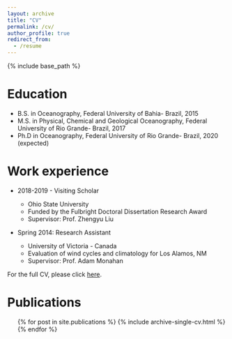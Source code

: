 ```yaml
---
layout: archive
title: "CV"
permalink: /cv/
author_profile: true
redirect_from:
  - /resume
---
```


{% include base_path %}

Education
======
* B.S. in Oceanography, Federal University of Bahia- Brazil, 2015
* M.S. in Physical, Chemical and Geological Oceanography, Federal University of Rio Grande- Brazil, 2017
* Ph.D in Oceanography, Federal University of Rio Grande- Brazil, 2020 (expected)

Work experience
======
* 2018-2019 - Visiting Scholar
  * Ohio State University
  * Funded by the Fulbright Doctoral Dissertation Research Award
  * Supervisor: Prof. Zhengyu Liu

* Spring 2014: Research Assistant
  * University of Victoria  - Canada
  * Evaluation of wind cycles and climatology for Los Alamos, NM
  * Supervisor: Prof. Adam Monahan
  
For the full CV, please click [here](/data/CV_AguiarFilho.pdf).

Publications
======
  <ul>{% for post in site.publications %}
    {% include archive-single-cv.html %}
  {% endfor %}</ul>
  

